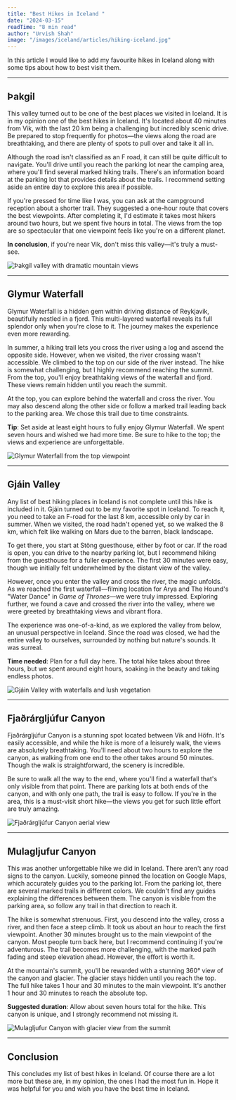 ```yaml
---
title: "Best Hikes in Iceland "
date: "2024-03-15"
readTime: "8 min read"
author: "Urvish Shah"
image: "/images/iceland/articles/hiking-iceland.jpg"
---
```


In this article I would like to add my favourite hikes in Iceland along with some tips about how to best visit them.

---

## Þakgil

This valley turned out to be one of the best places we visited in Iceland. It is in my opinion one of the best hikes in Iceland. It's located about 40 minutes from Vik, with the last 20 km being a challenging but incredibly scenic drive. Be prepared to stop frequently for photos—the views along the road are breathtaking, and there are plenty of spots to pull over and take it all in.

Although the road isn't classified as an F road, it can still be quite difficult to navigate. You'll drive until you reach the parking lot near the camping area, where you'll find several marked hiking trails. There's an information board at the parking lot that provides details about the trails. I recommend setting aside an entire day to explore this area if possible.

If you're pressed for time like I was, you can ask at the campground reception about a shorter trail. They suggested a one-hour route that covers the best viewpoints. After completing it, I'd estimate it takes most hikers around two hours, but we spent five hours in total. The views from the top are so spectacular that one viewpoint feels like you're on a different planet.

**In conclusion**, if you're near Vik, don't miss this valley—it's truly a must-see.

![Þakgil valley with dramatic mountain views](/images/iceland/articles/thakgil-valley.jpg)

---

## Glymur Waterfall

Glymur Waterfall is a hidden gem within driving distance of Reykjavik, beautifully nestled in a fjord. This multi-layered waterfall reveals its full splendor only when you're close to it. The journey makes the experience even more rewarding.

In summer, a hiking trail lets you cross the river using a log and ascend the opposite side. However, when we visited, the river crossing wasn't accessible. We climbed to the top on our side of the river instead. The hike is somewhat challenging, but I highly recommend reaching the summit. From the top, you'll enjoy breathtaking views of the waterfall and fjord. These views remain hidden until you reach the summit.

At the top, you can explore behind the waterfall and cross the river. You may also descend along the other side or follow a marked trail leading back to the parking area. We chose this trail due to time constraints.

**Tip**: Set aside at least eight hours to fully enjoy Glymur Waterfall. We spent seven hours and wished we had more time. Be sure to hike to the top; the views and experience are unforgettable.

![Glymur Waterfall from the top viewpoint](/images/iceland/articles/glymur-waterfall.jpg)

---

## Gjáin Valley

Any list of best hiking places in Iceland is not complete until this hike is included in it. Gjáin turned out to be my favorite spot in Iceland. To reach it, you need to take an F-road for the last 8 km, accessible only by car in summer. When we visited, the road hadn't opened yet, so we walked the 8 km, which felt like walking on Mars due to the barren, black landscape.

To get there, you start at Stöng guesthouse, either by foot or car. If the road is open, you can drive to the nearby parking lot, but I recommend hiking from the guesthouse for a fuller experience. The first 30 minutes were easy, though we initially felt underwhelmed by the distant view of the valley.

However, once you enter the valley and cross the river, the magic unfolds. As we reached the first waterfall—filming location for Arya and The Hound's "Water Dance" in *Game of Thrones*—we were truly impressed. Exploring further, we found a cave and crossed the river into the valley, where we were greeted by breathtaking views and vibrant flora.

The experience was one-of-a-kind, as we explored the valley from below, an unusual perspective in Iceland. Since the road was closed, we had the entire valley to ourselves, surrounded by nothing but nature's sounds. It was surreal.

**Time needed**: Plan for a full day here. The total hike takes about three hours, but we spent around eight hours, soaking in the beauty and taking endless photos.

![Gjáin Valley with waterfalls and lush vegetation](/images/iceland/articles/gjain-valley.jpg)

---

## Fjaðrárgljúfur Canyon

Fjaðrárgljúfur Canyon is a stunning spot located between Vik and Höfn. It's easily accessible, and while the hike is more of a leisurely walk, the views are absolutely breathtaking. You'll need about two hours to explore the canyon, as walking from one end to the other takes around 50 minutes. Though the walk is straightforward, the scenery is incredible.

Be sure to walk all the way to the end, where you'll find a waterfall that's only visible from that point. There are parking lots at both ends of the canyon, and with only one path, the trail is easy to follow. If you're in the area, this is a must-visit short hike—the views you get for such little effort are truly amazing.

![Fjaðrárgljúfur Canyon aerial view](/images/iceland/articles/fjadrargljufur-canyon.jpg)

---

## Mulagljufur Canyon

This was another unforgettable hike we did in Iceland. There aren't any road signs to the canyon. Luckily, someone pinned the location on Google Maps, which accurately guides you to the parking lot. From the parking lot, there are several marked trails in different colors. We couldn't find any guides explaining the differences between them. The canyon is visible from the parking area, so follow any trail in that direction to reach it.

The hike is somewhat strenuous. First, you descend into the valley, cross a river, and then face a steep climb. It took us about an hour to reach the first viewpoint. Another 30 minutes brought us to the main viewpoint of the canyon. Most people turn back here, but I recommend continuing if you're adventurous. The trail becomes more challenging, with the marked path fading and steep elevation ahead. However, the effort is worth it.

At the mountain's summit, you'll be rewarded with a stunning 360° view of the canyon and glacier. The glacier stays hidden until you reach the top. The full hike takes 1 hour and 30 minutes to the main viewpoint. It's another 1 hour and 30 minutes to reach the absolute top.

**Suggested duration**: Allow about seven hours total for the hike. This canyon is unique, and I strongly recommend not missing it.

![Mulagljufur Canyon with glacier view from the summit](/images/iceland/articles/mulagljufur-canyon.jpg)

---

## Conclusion

This concludes my list of best hikes in Iceland. Of course there are a lot more but these are, in my opinion, the ones I had the most fun in. Hope it was helpful for you and wish you have the best time in Iceland.
